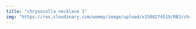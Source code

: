 ```yaml
---
title: "chrysocolla necklace 1"
img: "https://res.cloudinary.com/wommy/image/upload/v1588274519/RBJ/chrysocolla/47_t1dcir.jpg"
---
```

